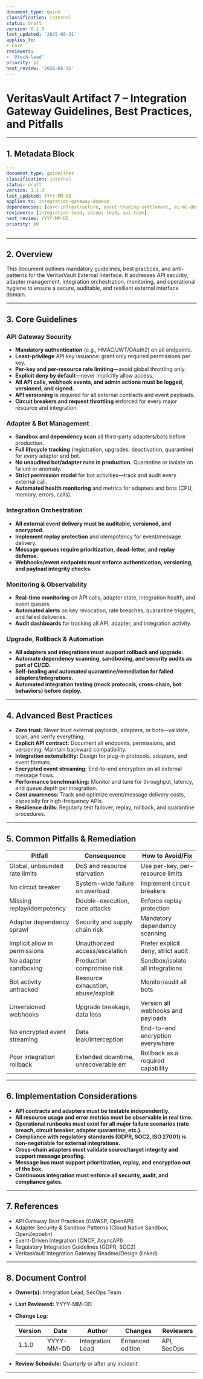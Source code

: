 ```yaml
---
document_type: guide
classification: internal
status: draft
version: 0.1.0
last_updated: '2025-05-31'
applies_to:
- Core
reviewers:
- '@tech-lead'
priority: p2
next_review: '2026-05-31'
---
```


# VeritasVault Artifact 7 – Integration Gateway Guidelines, Best Practices, and Pitfalls

---

## 1. Metadata Block

```yaml
---
document_type: guidelines
classification: internal
status: draft
version: 1.1.0
last_updated: YYYY-MM-DD
applies_to: integration-gateway-domain
dependencies: [core-infrastructure, asset-trading-settlement, ai-ml-domain]
reviewers: [integration-lead, secops-lead, api-team]
next_review: YYYY-MM-DD
priority: p0
---
```

---

## 2. Overview

This document outlines mandatory guidelines, best practices, and anti-patterns for the VeritasVault External Interface. It addresses API security, adapter management, integration orchestration, monitoring, and operational hygiene to ensure a secure, auditable, and resilient external interface domain.

---

## 3. Core Guidelines

### API Gateway Security

* **Mandatory authentication** (e.g., HMAC/JWT/OAuth2) on all endpoints.
* **Least-privilege** API key issuance: grant only required permissions per key.
* **Per-key and per-resource rate limiting**—avoid global throttling only.
* **Explicit deny by default**—never implicitly allow access.
* **All API calls, webhook events, and admin actions must be logged, versioned, and signed.**
* **API versioning** is required for all external contracts and event payloads.
* **Circuit breakers and request throttling** enforced for every major resource and integration.

### Adapter & Bot Management

* **Sandbox and dependency scan** all third-party adapters/bots before production.
* **Full lifecycle tracking** (registration, upgrades, deactivation, quarantine) for every adapter and bot.
* **No unaudited bot/adapter runs in production.** Quarantine or isolate on failure or anomaly.
* **Strict permission model** for bot activities—track and audit every external call.
* **Automated health monitoring** and metrics for adapters and bots (CPU, memory, errors, calls).

### Integration Orchestration

* **All external event delivery must be auditable, versioned, and encrypted.**
* **Implement replay protection** and idempotency for event/message delivery.
* **Message queues require prioritization, dead-letter, and replay defense.**
* **Webhooks/event endpoints must enforce authentication, versioning, and payload integrity checks.**

### Monitoring & Observability

* **Real-time monitoring** on API calls, adapter state, integration health, and event queues.
* **Automated alerts** on key revocation, rate breaches, quarantine triggers, and failed deliveries.
* **Audit dashboards** for tracking all API, adapter, and integration activity.

### Upgrade, Rollback & Automation

* **All adapters and integrations must support rollback and upgrade.**
* **Automate dependency scanning, sandboxing, and security audits as part of CI/CD.**
* **Self-healing and automated quarantine/remediation for failed adapters/integrations.**
* **Automated integration testing (mock protocols, cross-chain, bot behaviors) before deploy.**

---

## 4. Advanced Best Practices

* **Zero trust:** Never trust external payloads, adapters, or bots—validate, scan, and verify everything.
* **Explicit API contract:** Document all endpoints, permissions, and versioning. Maintain backward compatibility.
* **Integration extensibility:** Design for plug-in protocols, adapters, and event formats.
* **Encrypted event streaming:** End-to-end encryption on all external message flows.
* **Performance benchmarking:** Monitor and tune for throughput, latency, and queue depth per integration.
* **Cost awareness:** Track and optimize event/message delivery costs, especially for high-frequency APIs.
* **Resilience drills:** Regularly test failover, replay, rollback, and quarantine procedures.

---

## 5. Common Pitfalls & Remediation

| Pitfall                       | Consequence                          | How to Avoid/Fix                   |
| ----------------------------- | ------------------------------------ | ---------------------------------- |
| Global, unbounded rate limits | DoS and resource starvation          | Use per-key, per-resource limits   |
| No circuit breaker            | System-wide failure on overload      | Implement circuit breakers         |
| Missing replay/idempotency    | Double-execution, race attacks       | Enforce replay protection          |
| Adapter dependency sprawl     | Security and supply chain risk       | Mandatory dependency scanning      |
| Implicit allow in permissions | Unauthorized access/escalation       | Prefer explicit deny, strict audit |
| No adapter sandboxing         | Production compromise risk           | Sandbox/isolate all integrations   |
| Bot activity untracked        | Resource exhaustion, abuse/exploit   | Monitor/audit all bots             |
| Unversioned webhooks          | Upgrade breakage, data loss          | Version all webhooks and payloads  |
| No encrypted event streaming  | Data leak/interception               | End-to-end encryption everywhere   |
| Poor integration rollback     | Extended downtime, unrecoverable err | Rollback as a required capability  |

---

## 6. Implementation Considerations

* **API contracts and adapters must be testable independently.**
* **All resource usage and error metrics must be observable in real time.**
* **Operational runbooks must exist for all major failure scenarios (rate breach, circuit breaker, adapter quarantine, etc.).**
* **Compliance with regulatory standards (GDPR, SOC2, ISO 27001) is non-negotiable for external integrations.**
* **Cross-chain adapters must validate source/target integrity and support message proofing.**
* **Message bus must support prioritization, replay, and encryption out of the box.**
* **Continuous integration must enforce all security, audit, and compliance gates.**

---

## 7. References

* API Gateway Best Practices (OWASP, OpenAPI)
* Adapter Security & Sandbox Patterns (Cloud Native Sandbox, OpenZeppelin)
* Event-Driven Integration (CNCF, AsyncAPI)
* Regulatory Integration Guidelines (GDPR, SOC2)
* VeritasVault Integration Gateway Readme/Design (linked)

---

## 8. Document Control

* **Owner(s):** Integration Lead, SecOps Team
* **Last Reviewed:** YYYY-MM-DD
* **Change Log:**

  | Version | Date       | Author           | Changes          | Reviewers   |
  | ------- | ---------- | ---------------- | ---------------- | ----------- |
  | 1.1.0   | YYYY-MM-DD | Integration Lead | Enhanced edition | API, SecOps |
* **Review Schedule:** Quarterly or after any incident

---

